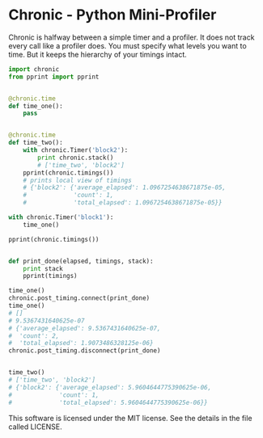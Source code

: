 Chronic - Python Mini-Profiler
=========================

Chronic is halfway between a simple timer and a profiler.  It does not track every call like a profiler does.  You must specify what levels you want to time.  But it keeps the hierarchy of your timings intact.

```python
import chronic
from pprint import pprint


@chronic.time
def time_one():
    pass


@chronic.time
def time_two():
    with chronic.Timer('block2'):
        print chronic.stack()
        # ['time_two', 'block2']
    pprint(chronic.timings())
    # prints local view of timings
    # {'block2': {'average_elapsed': 1.0967254638671875e-05,
    #             'count': 1,
    #             'total_elapsed': 1.0967254638671875e-05}}

with chronic.Timer('block1'):
    time_one()

pprint(chronic.timings())


def print_done(elapsed, timings, stack):
    print stack
    pprint(timings)

time_one()
chronic.post_timing.connect(print_done)
time_one()
# []
# 9.5367431640625e-07
# {'average_elapsed': 9.5367431640625e-07,
#  'count': 2,
#  'total_elapsed': 1.9073486328125e-06} 
chronic.post_timing.disconnect(print_done)


time_two()
# ['time_two', 'block2']
# {'block2': {'average_elapsed': 5.9604644775390625e-06,
#             'count': 1,
#             'total_elapsed': 5.9604644775390625e-06}}
```


This software is licensed under the MIT license. See the details in the file called LICENSE.
